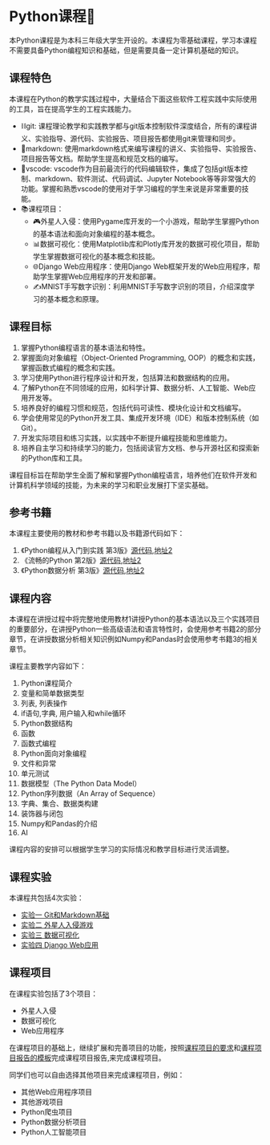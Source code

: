 # Python课程🐍

本Python课程是为本科三年级大学生开设的。本课程为零基础课程，学习本课程不需要具备Python编程知识和基础，但是需要具备一定计算机基础的知识。

## 课程特色

本课程在Python的教学实践过程中，大量结合下面这些软件工程实践中实际使用的工具，旨在提高学生的工程实践能力。

- ⛓️git: 课程理论教学和实践教学都与git版本控制软件深度结合，所有的课程讲义、实验指导、源代码、实验报告、项目报告都使用git来管理和同步。
- 📝markdown: 使用markdown格式来编写课程的讲义、实验指导、实验报告、项目报告等文档。帮助学生提高和规范文档的编写。
- 🧰vscode: vscode作为目前最流行的代码编辑软件，集成了包括git版本控制、markdown、软件测试、代码调试、Jupyter Notebook等等非常强大的功能。掌握和熟悉vscode的使用对于学习编程的学生来说是非常重要的技能。
- 📚课程项目：
  - 🎮外星人入侵：使用Pygame库开发的一个小游戏，帮助学生掌握Python的基本语法和面向对象编程的基本概念。
  - 📊数据可视化：使用Matplotlib库和Plotly库开发的数据可视化项目，帮助学生掌握数据可视化的基本概念和技能。
  - 🌐Django Web应用程序：使用Django Web框架开发的Web应用程序，帮助学生掌握Web应用程序的开发和部署。
  - ✍️MNIST手写数字识别：利用MNIST手写数字识别的项目，介绍深度学习的基本概念和原理。

## 课程目标

1. 掌握Python编程语言的基本语法和特性。
2. 掌握面向对象编程（Object-Oriented Programming, OOP）的概念和实践，掌握函数式编程的概念和实践。
3. 学习使用Python进行程序设计和开发，包括算法和数据结构的应用。
4. 了解Python在不同领域的应用，如科学计算、数据分析、人工智能、Web应用开发等。
5. 培养良好的编程习惯和规范，包括代码可读性、模块化设计和文档编写。
6. 学会使用常见的Python开发工具、集成开发环境（IDE）和版本控制系统（如Git）。
7. 开发实际项目和练习实践，以实践中不断提升编程技能和思维能力。
8. 培养自主学习和持续学习的能力，包括阅读官方文档、参与开源社区和探索新的Python库和工具。

课程目标旨在帮助学生全面了解和掌握Python编程语言，培养他们在软件开发和计算机科学领域的技能，为未来的学习和职业发展打下坚实基础。

## 参考书籍

本课程主要使用的教材和参考书籍以及书籍源代码如下：

1. 《Python编程从入门到实践 第3版》[源代码](https://github.com/ehmatthes/pcc_3e),[地址2](https://gitee.com/zj204/pcc_3e)
2. 《流畅的Python 第2版》[源代码](https://github.com/fluentpython/example-code-2e),[地址2](https://gitee.com/zj204/fluentpython-2e)
3. 《Python数据分析 第3版》[源代码](https://github.com/wesm/pydata-book),[地址2](https://gitee.com/zj204/pydata-book)

## 课程内容

本课程在讲授过程中将完整地使用教材1讲授Python的基本语法以及三个实践项目的重要部分，在讲授Python一些高级语法和语言特性时，会使用参考书籍2的部分章节，在讲授数据分析相关知识例如Numpy和Pandas时会使用参考书籍3的相关章节。

课程主要教学内容如下：

1. Python课程简介
2. 变量和简单数据类型
3. 列表, 列表操作
4. if语句,字典, 用户输入和while循环
5. Python数据结构
6. 函数
7. 函数式编程
8. Python面向对象编程
9. 文件和异常
10. 单元测试
11. 数据模型（The Python Data Model）
12. Python序列数据（An Array of Sequence）
13. 字典、集合、数据类构建
14. 装饰器与闭包
15. Numpy和Pandas的介绍
16. AI

课程内容的安排可以根据学生学习的实际情况和教学目标进行灵活调整。

## 课程实验

本课程共包括4次实验：

- [实验一 Git和Markdown基础](./Experiments/experiment1.md)
- [实验二 外星人入侵游戏](./Experiments/experiment2.md)
- [实验三 数据可视化](./Experiments/experiment3.md)
- [实验四 Django Web应用](./Experiments/experiment4.md)

## 课程项目

在课程实验包括了3个项目：

- 外星人入侵
- 数据可视化
- Web应用程序

在课程项目的基础上，继续扩展和完善项目的功能，按照[课程项目的要求](./Projects/project_guide.md)和[课程项目报告的模板](./Projects/project_report.md)完成课程项目报告,来完成课程项目。

同学们也可以自由选择其他项目来完成课程项目，例如：

- 其他Web应用程序项目
- 其他游戏项目
- Python爬虫项目
- Python数据分析项目
- Python人工智能项目
